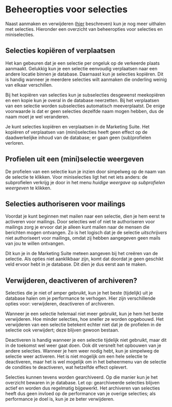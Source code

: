 # Beheeropties voor selecties
Naast aanmaken en verwijderen ([hier](selections-introduction.md) beschreven) kun je nog meer uithalen met selecties. Hieronder een overzicht van beheeropties voor selecties en miniselecties.

## Selecties kopiëren of verplaatsen
Het kan gebeuren dat je een selectie per ongeluk op de verkeerde plaats aanmaakt. Gelukkig kun je een selectie eenvoudig verplaatsen naar een andere locatie binnen je database. Daarnaast kun je selecties kopiëren. Dit is handig wanneer je meerdere selecties wilt aanmaken die onderling weinig van elkaar verschillen.

Bij het kopiëren van selecties kun je subselecties desgewenst meekopiëren en een kopie kun je overal in de database neerzetten. Bij het verplaatsen van een selectie worden subselecties automatisch meeverplaatst. De enige voorwaarde is dat er geen selecties dezelfde naam mogen hebben, dus de naam moet je wel veranderen.

Je kunt selecties kopiëren en verplaatsen in de Marketing Suite. Het kopiëren of verplaatsen van (mini)selecties heeft geen effect op de daadwerkelijke inhoud van de database; er gaan geen (sub)profielen verloren.

## Profielen uit een (mini)selectie weergeven
De profielen van een selectie kun je inzien door simpelweg op de naam van de selectie te klikken. Voor miniselecties ligt het net iets anders: de subprofielen verkrijg je door in het menu *huidige weergave* op *subprofielen weergeven* te klikken.

## Selecties authoriseren voor mailings
Voordat je kunt beginnen met mailen naar een selectie, dien je hem eerst te activeren voor mailings. Door selecties wel of niet te authoriseren voor mailings zorg je ervoor dat je alleen kunt mailen naar de mensen die berichten mogen ontvangen. Zo is het logisch dat je de selectie *uitschrijvers* niet authoriseert voor mailings, omdat zij hebben aangegeven geen mails van jou te willen ontvangen.

Dit kun je in de Marketing Suite meteen aangeven bij het creëren van de selectie. Als opties niet aanklikbaar zijn, komt dat doordat je geen geschikt veld ervoor hebt in je database. Dit dien je dus eerst aan te maken.

## Verwijderen, deactiveren of archiveren?
Selecties die je niet of amper gebruikt, kun je het beste (tijdelijk) uit je database halen om je performance te verhogen. Hier zijn verschillende opties voor: verwijderen, deactiveren of archiveren.

Wanneer je een selectie helemaal niet meer gebruikt, kun je hem het beste verwijderen. Hoe minder selecties, hoe sneller ze worden opgebouwd. Het verwijderen van een selectie betekent echter niet dat je de profielen in de selectie ook verwijdert; deze blijven gewoon bestaan.

Deactiveren is handig wanneer je een selectie tijdelijk niet gebruikt, maar dit in de toekomst wel weer gaat doen. Ook dit versnelt het opbouwen van je andere selecties. Wanneer je hem weer nodig hebt, kun je simpelweg de selectie weer activeren. Het is niet mogelijk om een hele selectie te deactiveren, maar het is wel mogelijk om in het beheermenu van de selectie de condities te deactiveren, wat hetzelfde effect oplevert.

Selecties kunnen tevens worden gearchiveerd. Op die manier kun je het overzicht bewaren in je database. Let op: gearchiveerde selecties blijven actief en worden dus regelmatig bijgewerkt. Het archiveren van selecties heeft dus geen invloed op de performance van je overige selecties; als performance je doel is, kun je ze beter verwijderen.
